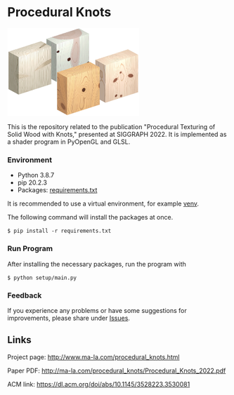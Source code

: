 # Procedural Knots

<img src="img.jpg" alt="Procedural Knots" width="300"/>

This is the repository related to the publication "Procedural Texturing of Solid Wood with Knots," presented at SIGGRAPH 2022.
It is implemented as a shader program in PyOpenGL and GLSL.



### Environment
- Python 3.8.7
- pip 20.2.3
- Packages: [requirements.txt](requirements.txt)

It is recommended to use a virtual environment, for example [venv](https://docs.python.org/3/library/venv.html).

The following command will install the packages at once.
```
$ pip install -r requirements.txt
```

### Run Program
After installing the necessary packages, run the program with
```
$ python setup/main.py
```

### Feedback
If you experience any problems or have some suggestions for improvements, please share under [Issues](https://github.com/marialarsson/procedural_knots/issues).

## Links

Project page: http://www.ma-la.com/procedural_knots.html

Paper PDF: http://ma-la.com/procedural_knots/Procedural_Knots_2022.pdf

ACM link: https://dl.acm.org/doi/abs/10.1145/3528223.3530081
